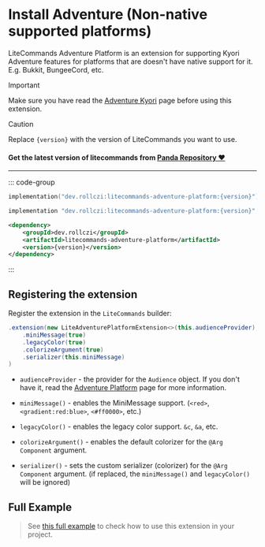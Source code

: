 # Install Adventure (Non-native supported platforms)

LiteCommands Adventure Platform is an extension for supporting Kyori Adventure features
for platforms that are doesn't have native support for it. E.g. Bukkit, BungeeCord, etc.

> [!IMPORTANT]
> Make sure you have read the [Adventure Kyori](https://docs.advntr.dev/getting-started.html) page before using this extension.

> [!CAUTION]
> Replace `{version}` with the version of LiteCommands you want to use.

#### Get the latest version of litecommands from [Panda Repository ❤](https://repo.panda-lang.org/#/releases/dev/rollczi/litecommands)

---

::: code-group

```kotlin [Gradle Kotlin]
implementation("dev.rollczi:litecommands-adventure-platform:{version}")
```

```groovy [Gradle Groovy]
implementation "dev.rollczi:litecommands-adventure-platform:{version}"
```

```xml [Maven]
<dependency>
    <groupId>dev.rollczi</groupId>
    <artifactId>litecommands-adventure-platform</artifactId>
    <version>{version}</version>
</dependency>
```

:::

## Registering the extension

Register the extension in the `LiteCommands` builder:

```java
.extension(new LiteAdventurePlatformExtension<>(this.audienceProvider), config -> config
    .miniMessage(true)
    .legacyColor(true)
    .colorizeArgument(true)
    .serializer(this.miniMessage)
)
```

-   `audienceProvider` - the provider for the `Audience` object. If you don't have it, read the [Adventure Platform](https://docs.advntr.dev/platform/index.html) page for more information.

-   `miniMessage()` - enables the MiniMessage support. (`<red>`, `<gradient:red:blue>`, `<#ff0000>`, etc.)
-   `legacyColor()` - enables the legacy color support. `&c`, `&a`, etc.
-   `colorizeArgument()` - enables the default colorizer for the `@Arg Component` argument.
-   `serializer()` - sets the custom serializer (colorizer) for the `@Arg Component` argument. (if replaced, the `miniMessage()` and `legacyColor()` will be ignored)

## Full Example

> See [this full example](https://github.com/Rollczi/LiteCommands/tree/master/examples/bukkit-adventure-platform)
> to check how to use this extension in your project.
